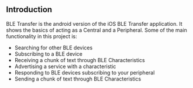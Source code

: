 Introduction
-------

BLE Transfer is the android version of the iOS BLE Transfer application.  It shows the basics of acting as a Central and a Peripheral.  Some of the main functionality in this project is:

+ Searching for other BLE devices
+ Subscribing to a BLE device
+ Receiving a chunk of text through BLE Characteristics
+ Advertising a service with a characteristic
+ Responding to BLE devices subscribing to your peripheral
+ Sending a chunk of text through BLE Characteristics

